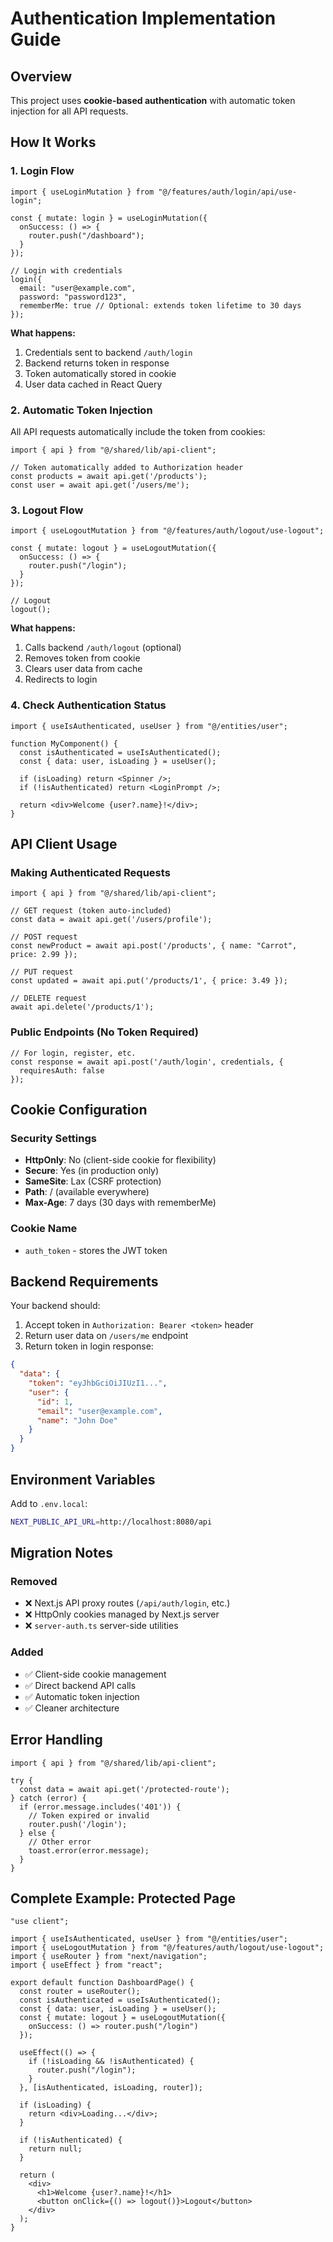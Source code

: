 # Authentication Implementation Guide

## Overview
This project uses **cookie-based authentication** with automatic token injection for all API requests.

## How It Works

### 1. **Login Flow**
```tsx
import { useLoginMutation } from "@/features/auth/login/api/use-login";

const { mutate: login } = useLoginMutation({
  onSuccess: () => {
    router.push("/dashboard");
  }
});

// Login with credentials
login({
  email: "user@example.com",
  password: "password123",
  rememberMe: true // Optional: extends token lifetime to 30 days
});
```

**What happens:**
1. Credentials sent to backend `/auth/login`
2. Backend returns token in response
3. Token automatically stored in cookie
4. User data cached in React Query

### 2. **Automatic Token Injection**
All API requests automatically include the token from cookies:

```tsx
import { api } from "@/shared/lib/api-client";

// Token automatically added to Authorization header
const products = await api.get('/products');
const user = await api.get('/users/me');
```

### 3. **Logout Flow**
```tsx
import { useLogoutMutation } from "@/features/auth/logout/use-logout";

const { mutate: logout } = useLogoutMutation({
  onSuccess: () => {
    router.push("/login");
  }
});

// Logout
logout();
```

**What happens:**
1. Calls backend `/auth/logout` (optional)
2. Removes token from cookie
3. Clears user data from cache
4. Redirects to login

### 4. **Check Authentication Status**
```tsx
import { useIsAuthenticated, useUser } from "@/entities/user";

function MyComponent() {
  const isAuthenticated = useIsAuthenticated();
  const { data: user, isLoading } = useUser();

  if (isLoading) return <Spinner />;
  if (!isAuthenticated) return <LoginPrompt />;

  return <div>Welcome {user?.name}!</div>;
}
```

## API Client Usage

### Making Authenticated Requests
```tsx
import { api } from "@/shared/lib/api-client";

// GET request (token auto-included)
const data = await api.get('/users/profile');

// POST request
const newProduct = await api.post('/products', { name: "Carrot", price: 2.99 });

// PUT request
const updated = await api.put('/products/1', { price: 3.49 });

// DELETE request
await api.delete('/products/1');
```

### Public Endpoints (No Token Required)
```tsx
// For login, register, etc.
const response = await api.post('/auth/login', credentials, {
  requiresAuth: false
});
```

## Cookie Configuration

### Security Settings
- **HttpOnly**: No (client-side cookie for flexibility)
- **Secure**: Yes (in production only)
- **SameSite**: Lax (CSRF protection)
- **Path**: / (available everywhere)
- **Max-Age**: 7 days (30 days with rememberMe)

### Cookie Name
- `auth_token` - stores the JWT token

## Backend Requirements

Your backend should:
1. Accept token in `Authorization: Bearer <token>` header
2. Return user data on `/users/me` endpoint
3. Return token in login response:
```json
{
  "data": {
    "token": "eyJhbGciOiJIUzI1...",
    "user": {
      "id": 1,
      "email": "user@example.com",
      "name": "John Doe"
    }
  }
}
```

## Environment Variables

Add to `.env.local`:
```bash
NEXT_PUBLIC_API_URL=http://localhost:8080/api
```

## Migration Notes

### Removed
- ❌ Next.js API proxy routes (`/api/auth/login`, etc.)
- ❌ HttpOnly cookies managed by Next.js server
- ❌ `server-auth.ts` server-side utilities

### Added
- ✅ Client-side cookie management
- ✅ Direct backend API calls
- ✅ Automatic token injection
- ✅ Cleaner architecture

## Error Handling

```tsx
import { api } from "@/shared/lib/api-client";

try {
  const data = await api.get('/protected-route');
} catch (error) {
  if (error.message.includes('401')) {
    // Token expired or invalid
    router.push('/login');
  } else {
    // Other error
    toast.error(error.message);
  }
}
```

## Complete Example: Protected Page

```tsx
"use client";

import { useIsAuthenticated, useUser } from "@/entities/user";
import { useLogoutMutation } from "@/features/auth/logout/use-logout";
import { useRouter } from "next/navigation";
import { useEffect } from "react";

export default function DashboardPage() {
  const router = useRouter();
  const isAuthenticated = useIsAuthenticated();
  const { data: user, isLoading } = useUser();
  const { mutate: logout } = useLogoutMutation({
    onSuccess: () => router.push("/login")
  });

  useEffect(() => {
    if (!isLoading && !isAuthenticated) {
      router.push("/login");
    }
  }, [isAuthenticated, isLoading, router]);

  if (isLoading) {
    return <div>Loading...</div>;
  }

  if (!isAuthenticated) {
    return null;
  }

  return (
    <div>
      <h1>Welcome {user?.name}!</h1>
      <button onClick={() => logout()}>Logout</button>
    </div>
  );
}
```
